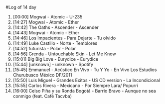 #Log of 14 day

1. [00:00] Mogwai - Atomic - U-235
1. [14:27] Mogwai - Atomic - Ether
1. [14:42] The Oaths - Ascender - Ascender
1. [14:43] Mogwai - Atomic - Ether
1. [14:46] Los Impacientes - Para Dejarte - Tu olvido
1. [14:49] Luke Castillo - Norte - Temblores
1. [14:52] futurista - Polar - Polar
1. [14:56] Grenda - Untouchable Skin - Let Me Know
1. [15:01] Big Big Love - Eurydice - Eurydice
1. [15:44] [unknown] - unknown - Spotify
1. [15:45] Emmanuel - Acústico En Vivo - Tu Y Yo - En Vivo Los Estudios Churubusco México DF/2011
1. [15:50] Luis Miguel - Grandes Exitos - US CD version - La Incondicional
1. [15:55] Carlos Rivera - Mexicano - Por Siempre Lara/ Popurri
1. [16:00] Celso Piña y su Ronda Bogotá - Barrio Bravo - Aunque no sea conmigo (feat. Café Tacvba)

